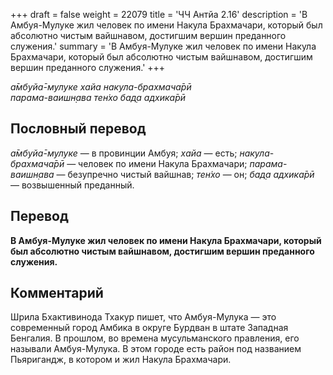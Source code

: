 +++
draft = false
weight = 22079
title = 'ЧЧ Антйа 2.16'
description = 'В Амбуя-Мулуке жил человек по имени Накула Брахмачари, который был абсолютно чистым вайшнавом, достигшим вершин преданного служения.'
summary = 'В Амбуя-Мулуке жил человек по имени Накула Брахмачари, который был абсолютно чистым вайшнавом, достигшим вершин преданного служения.'
+++

_а̄мбуйа̄-мулуке хайа накула-брахмача̄рӣ  
парама-ваишн̣ава тен̇хо бад̣а адхика̄рӣ_

## Пословный перевод

_а̄мбуйа̄_\-_мулуке_ — в провинции Амбуя; _хайа_ — есть; _накула_\-_брахмача̄рӣ_ — человек по имени Накула Брахмачари; _парама_\-_ваишн̣ава_ — безупречно чистый вайшнав; _тен̇хо_ — он; _бад̣а_ _адхика̄рӣ_ — возвышенный преданный.

## Перевод

**В Амбуя-Мулуке жил человек по имени Накула Брахмачари, который был абсолютно чистым вайшнавом, достигшим вершин преданного служения.**

## Комментарий

Шрила Бхактивинода Тхакур пишет, что Амбуя-Мулука — это современный город Амбика в округе Бурдван в штате Западная Бенгалия. В прошлом, во времена мусульманского правления, его называли Амбуя-Мулука. В этом городе есть район под названием Пьяригандж, в котором и жил Накула Брахмачари.
